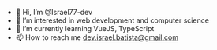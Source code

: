 - 👋 Hi, I’m @Israel77-dev
- 👀 I’m interested in web development and computer science
- 🌱 I’m currently learning VueJS, TypeScript
- 📫 How to reach me dev.israel.batista@gmail.com

<!---
Israel77-dev/Israel77-dev is a ✨ special ✨ repository because its `README.md` (this file) appears on your GitHub profile.
You can click the Preview link to take a look at your changes.
--->

